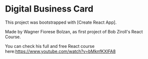 # Digital Business Card

This project was bootstrapped with [Create React App].

Made by Wagner Fiorese Bolzan, as first project of Bob Ziroll's React Course.

You can check his full and free React course here:https://www.youtube.com/watch?v=bMknfKXIFA8
